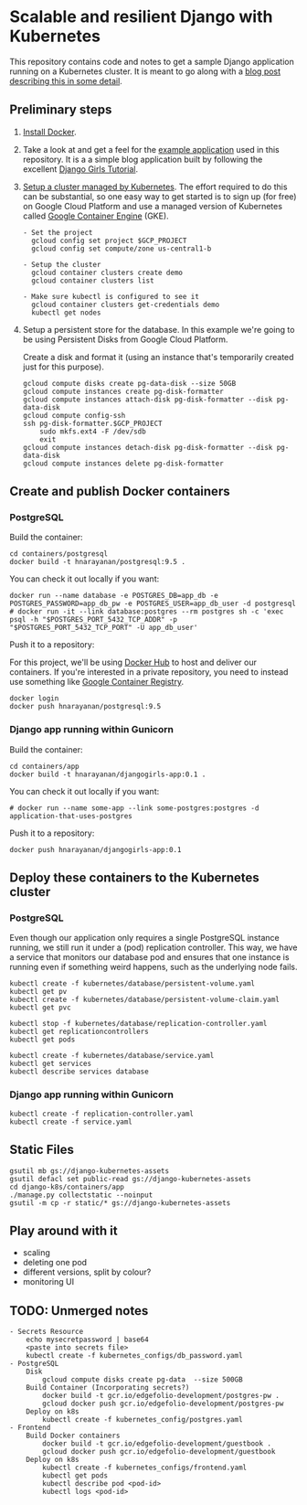 # Scalable and resilient Django with Kubernetes

This repository contains code and notes to get a sample Django
application running on a Kubernetes cluster. It is meant to go along
with a [blog post describing this in some
detail](https://harishnarayanan.org/writing/kubernetes-django/).

## Preliminary steps

1. [Install Docker](https://docs.docker.com/engine/installation/).

2. Take a look at and get a feel for the [example
application](https://github.com/hnarayanan/kubernetes-django/tree/master/containers/app)
used in this repository. It is a a simple blog application built by
following the excellent [Django Girls
Tutorial](http://tutorial.djangogirls.org).

3. [Setup a cluster managed by
Kubernetes](http://kubernetes.io/docs/getting-started-guides/). The
effort required to do this can be substantial, so one easy way to get
started is to sign up (for free) on Google Cloud Platform and use a
managed version of Kubernetes called [Google Container
Engine](https://cloud.google.com/container-engine/) (GKE).

   ````
   - Set the project
     gcloud config set project $GCP_PROJECT
     gcloud config set compute/zone us-central1-b

   - Setup the cluster
     gcloud container clusters create demo
     gcloud container clusters list

   - Make sure kubectl is configured to see it
     gcloud container clusters get-credentials demo
     kubectl get nodes
   ````

4. Setup a persistent store for the database. In this example we're
going to be using Persistent Disks from Google Cloud Platform.

   Create a disk and format it (using an instance that's temporarily
   created just for this purpose).

   ````
   gcloud compute disks create pg-data-disk --size 50GB
   gcloud compute instances create pg-disk-formatter
   gcloud compute instances attach-disk pg-disk-formatter --disk pg-data-disk
   gcloud compute config-ssh
   ssh pg-disk-formatter.$GCP_PROJECT
       sudo mkfs.ext4 -F /dev/sdb
       exit
   gcloud compute instances detach-disk pg-disk-formatter --disk pg-data-disk
   gcloud compute instances delete pg-disk-formatter
   ````

## Create and publish Docker containers

### PostgreSQL

Build the container:

````
cd containers/postgresql
docker build -t hnarayanan/postgresql:9.5 .
````

You can check it out locally if you want:

````
docker run --name database -e POSTGRES_DB=app_db -e POSTGRES_PASSWORD=app_db_pw -e POSTGRES_USER=app_db_user -d postgresql
# docker run -it --link database:postgres --rm postgres sh -c 'exec psql -h "$POSTGRES_PORT_5432_TCP_ADDR" -p "$POSTGRES_PORT_5432_TCP_PORT" -U app_db_user'

````

Push it to a repository:

For this project, we'll be using [Docker Hub](https://hub.docker.com/)
to host and deliver our containers. If you're interested in a private
repository, you need to instead use something like [Google Container
Registry](https://cloud.google.com/container-registry/).

````
docker login
docker push hnarayanan/postgresql:9.5
````

### Django app running within Gunicorn

Build the container:

````
cd containers/app
docker build -t hnarayanan/djangogirls-app:0.1 .
````

You can check it out locally if you want:

````
# docker run --name some-app --link some-postgres:postgres -d application-that-uses-postgres
````

Push it to a repository:

````
docker push hnarayanan/djangogirls-app:0.1
````

## Deploy these containers to the Kubernetes cluster

### PostgreSQL

Even though our application only requires a single PostgreSQL instance
running, we still run it under a (pod) replication controller. This
way, we have a service that monitors our database pod and ensures that
one instance is running even if something weird happens, such as the
underlying node fails.

````
kubectl create -f kubernetes/database/persistent-volume.yaml
kubectl get pv
kubectl create -f kubernetes/database/persistent-volume-claim.yaml
kubectl get pvc

kubectl stop -f kubernetes/database/replication-controller.yaml
kubectl get replicationcontrollers
kubectl get pods

kubectl create -f kubernetes/database/service.yaml
kubectl get services
kubectl describe services database
````

### Django app running within Gunicorn

````
kubectl create -f replication-controller.yaml
kubectl create -f service.yaml
````
## Static Files

````
gsutil mb gs://django-kubernetes-assets
gsutil defacl set public-read gs://django-kubernetes-assets
cd django-k8s/containers/app
./manage.py collectstatic --noinput
gsutil -m cp -r static/* gs://django-kubernetes-assets
````

## Play around with it
   - scaling
   - deleting one pod
   - different versions, split by colour?
   - monitoring UI


## TODO: Unmerged notes

	- Secrets Resource
		echo mysecretpassword | base64
		<paste into secrets file>
		kubectl create -f kubernetes_configs/db_password.yaml
	- PostgreSQL
		Disk
			gcloud compute disks create pg-data  --size 500GB
		Build Container (Incorporating secrets?)
			docker build -t gcr.io/edgefolio-development/postgres-pw .
			gcloud docker push gcr.io/edgefolio-development/postgres-pw
		Deploy on k8s
			kubectl create -f kubernetes_config/postgres.yaml
	- Frontend
		Build Docker containers
			docker build -t gcr.io/edgefolio-development/guestbook .
			gcloud docker push gcr.io/edgefolio-development/guestbook
		Deploy on k8s
			kubectl create -f kubernetes_configs/frontend.yaml
			kubectl get pods
			kubectl describe pod <pod-id>
			kubectl logs <pod-id>

